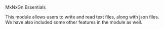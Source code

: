 MkNxGn Essentials

This module allows users to write and read text files, along with json files.
We have also included some other features in the module as well.